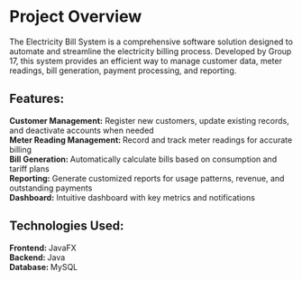 <h1> Project Overview </h1>
<p> The Electricity Bill System is a comprehensive software solution designed to automate and streamline the electricity billing process. Developed by Group 17, this system provides an efficient way to manage customer data, meter readings, bill generation, payment processing, and reporting. </p>


<h2> Features:</h2>
  <b> Customer Management:</b> Register new customers, update existing records, and deactivate accounts when needed <br>
  <b> Meter Reading Management: </b> Record and track meter readings for accurate billing <br>
  <b> Bill Generation: </b> Automatically calculate bills based on consumption and tariff plans <br>
  <b> Reporting:</b> Generate customized reports for usage patterns, revenue, and outstanding payments <br>
  <b> Dashboard:</b> Intuitive dashboard with key metrics and notifications <br>


<h2> Technologies Used: </h2>
  <b> Frontend: </b> JavaFX <br>
  <b> Backend: </b> Java <br>
  <b> Database: </b> MySQL <br>




